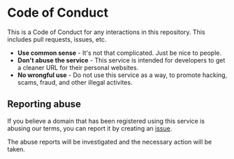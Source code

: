 # Code of Conduct
This is a Code of Conduct for any interactions in this repository. This includes pull requests, issues, etc.

- **Use common sense** - It's not that complicated. Just be nice to people.
- **Don't abuse the service** - This service is intended for developers to get a cleaner URL for their personal websites.
- **No wrongful use** - Do not use this service as a way, to promote hacking, scams, fraud, and other illegal activites.

## Reporting abuse
If you believe a domain that has been registered using this service is abusing our terms, you can report it by creating an [issue](https://github.com/OpenSubdomains/register/issues).

The abuse reports will be investigated and the necessary action will be taken.
